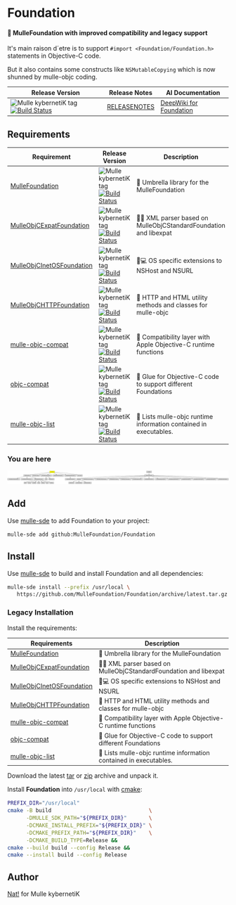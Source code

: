 # Foundation

#### 💍 MulleFoundation with improved compatibility and legacy support

It's main raison d´etre is to support `#import <Foundation/Foundation.h>`
statements in Objective-C code.

But it also contains some constructs like `NSMutableCopying` which is now
shunned by mulle-objc coding.



| Release Version                                       | Release Notes  | AI Documentation
|-------------------------------------------------------|----------------|---------------
| ![Mulle kybernetiK tag](https://img.shields.io/github/tag/MulleFoundation/Foundation.svg) [![Build Status](https://github.com/MulleFoundation/Foundation/workflows/CI/badge.svg)](//github.com/MulleFoundation/Foundation/actions) | [RELEASENOTES](RELEASENOTES.md) | [DeepWiki for Foundation](https://deepwiki.com/MulleFoundation/Foundation)






## Requirements

|   Requirement         | Release Version  | Description
|-----------------------|------------------|---------------
| [MulleFoundation](https://github.com/MulleFoundation/MulleFoundation) | ![Mulle kybernetiK tag](https://img.shields.io/github/tag/MulleFoundation/MulleFoundation.svg) [![Build Status](https://github.com/MulleFoundation/MulleFoundation/workflows/CI/badge.svg?branch=release)](https://github.com/MulleFoundation/MulleFoundation/actions/workflows/mulle-sde-ci.yml) | 💍 Umbrella library for the MulleFoundation
| [MulleObjCExpatFoundation](https://github.com/MulleFoundation/MulleObjCExpatFoundation) | ![Mulle kybernetiK tag](https://img.shields.io/github/tag/MulleFoundation/MulleObjCExpatFoundation.svg) [![Build Status](https://github.com/MulleFoundation/MulleObjCExpatFoundation/workflows/CI/badge.svg?branch=release)](https://github.com/MulleFoundation/MulleObjCExpatFoundation/actions/workflows/mulle-sde-ci.yml) | 👴🏼 XML parser based on MulleObjCStandardFoundation and libexpat
| [MulleObjCInetOSFoundation](https://github.com/MulleFoundation/MulleObjCInetOSFoundation) | ![Mulle kybernetiK tag](https://img.shields.io/github/tag/MulleFoundation/MulleObjCInetOSFoundation.svg) [![Build Status](https://github.com/MulleFoundation/MulleObjCInetOSFoundation/workflows/CI/badge.svg?branch=release)](https://github.com/MulleFoundation/MulleObjCInetOSFoundation/actions/workflows/mulle-sde-ci.yml) | 📠💻 OS specific extensions to NSHost and NSURL
| [MulleObjCHTTPFoundation](https://github.com/MulleWeb/MulleObjCHTTPFoundation) | ![Mulle kybernetiK tag](https://img.shields.io/github/tag/MulleWeb/MulleObjCHTTPFoundation.svg) [![Build Status](https://github.com/MulleWeb/MulleObjCHTTPFoundation/workflows/CI/badge.svg?branch=release)](https://github.com/MulleWeb/MulleObjCHTTPFoundation/actions/workflows/mulle-sde-ci.yml) | 🎫 HTTP and HTML utility methods and classes for mulle-objc
| [mulle-objc-compat](https://github.com/mulle-objc/mulle-objc-compat) | ![Mulle kybernetiK tag](https://img.shields.io/github/tag/mulle-objc/mulle-objc-compat.svg) [![Build Status](https://github.com/mulle-objc/mulle-objc-compat/workflows/CI/badge.svg?branch=release)](https://github.com/mulle-objc/mulle-objc-compat/actions/workflows/mulle-sde-ci.yml) | 🍏 Compatibility layer with Apple Objective-C runtime functions
| [objc-compat](https://github.com/MulleFoundation/objc-compat) | ![Mulle kybernetiK tag](https://img.shields.io/github/tag/MulleFoundation/objc-compat.svg) [![Build Status](https://github.com/MulleFoundation/objc-compat/workflows/CI/badge.svg?branch=release)](https://github.com/MulleFoundation/objc-compat/actions/workflows/mulle-sde-ci.yml) | 🔗 Glue for Objective-C code to support different Foundations
| [mulle-objc-list](https://github.com/mulle-objc/mulle-objc-list) | ![Mulle kybernetiK tag](https://img.shields.io/github/tag/mulle-objc/mulle-objc-list.svg) [![Build Status](https://github.com/mulle-objc/mulle-objc-list/workflows/CI/badge.svg?branch=release)](https://github.com/mulle-objc/mulle-objc-list/actions/workflows/mulle-sde-ci.yml) | 📒 Lists mulle-objc runtime information contained in executables.

### You are here

![Overview](overview.dot.svg)

## Add

Use [mulle-sde](//github.com/mulle-sde) to add Foundation to your project:

``` sh
mulle-sde add github:MulleFoundation/Foundation
```

## Install

Use [mulle-sde](//github.com/mulle-sde) to build and install Foundation and all dependencies:

``` sh
mulle-sde install --prefix /usr/local \
   https://github.com/MulleFoundation/Foundation/archive/latest.tar.gz
```

### Legacy Installation

Install the requirements:

| Requirements                                 | Description
|----------------------------------------------|-----------------------
| [MulleFoundation](https://github.com/MulleFoundation/MulleFoundation)             | 💍 Umbrella library for the MulleFoundation
| [MulleObjCExpatFoundation](https://github.com/MulleFoundation/MulleObjCExpatFoundation)             | 👴🏼 XML parser based on MulleObjCStandardFoundation and libexpat
| [MulleObjCInetOSFoundation](https://github.com/MulleFoundation/MulleObjCInetOSFoundation)             | 📠💻 OS specific extensions to NSHost and NSURL
| [MulleObjCHTTPFoundation](https://github.com/MulleWeb/MulleObjCHTTPFoundation)             | 🎫 HTTP and HTML utility methods and classes for mulle-objc
| [mulle-objc-compat](https://github.com/mulle-objc/mulle-objc-compat)             | 🍏 Compatibility layer with Apple Objective-C runtime functions
| [objc-compat](https://github.com/MulleFoundation/objc-compat)             | 🔗 Glue for Objective-C code to support different Foundations
| [mulle-objc-list](https://github.com/mulle-objc/mulle-objc-list)             | 📒 Lists mulle-objc runtime information contained in executables.

Download the latest [tar](https://github.com/MulleFoundation/Foundation/archive/refs/tags/latest.tar.gz) or [zip](https://github.com/MulleFoundation/Foundation/archive/refs/tags/latest.zip) archive and unpack it.

Install **Foundation** into `/usr/local` with [cmake](https://cmake.org):

``` sh
PREFIX_DIR="/usr/local"
cmake -B build                               \
      -DMULLE_SDK_PATH="${PREFIX_DIR}"       \
      -DCMAKE_INSTALL_PREFIX="${PREFIX_DIR}" \
      -DCMAKE_PREFIX_PATH="${PREFIX_DIR}"    \
      -DCMAKE_BUILD_TYPE=Release &&
cmake --build build --config Release &&
cmake --install build --config Release
```

## Author

[Nat!](https://mulle-kybernetik.com/weblog) for Mulle kybernetiK  


